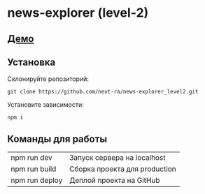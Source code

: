 # news-explorer (level-2) 

## [Демо](https://next-ra.github.io/news-explorer_level2/)

## Установка

Склонируйте репозиторий:

```
git clone https://github.com/next-ra/news-explorer_level2.git
```

Установите зависимости:

```
npm i
```

## Команды для работы
|                |                               |
| :------------- | :---------------------------- |
| npm run dev    | Запуск сервера на localhost   |
| npm run build  | Сборка проекта для production |
| npm run deploy | Деплой проекта на GitHub      |
